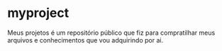 # myproject
Meus projetos é um repositório público que fiz para compratilhar meus arquivos e conhecimentos que vou adquirindo por ai.
